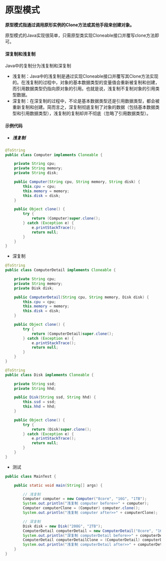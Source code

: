 # 原型模式

**原型模式指通过调用原形实例的Clone方法或其他手段来创建对象。**

原型模式的Java实现很简单，只需原型类实现Cloneable接口并覆写clone方法即可。

#### 深复制和浅复制

Java中的复制分为浅复制和深复制

* 浅复制：Java中的浅复制是通过实现Cloneable接口并覆写其Clone方法实现的。在浅复制的过程中，对象的基本数据类型的变量值会重新被复制和创建，而引用数据类型仍指向原对象的引用。也就是说，浅复制不复制对象的引用类型数据。
* 深复制：在深复制的过程中，不论是基本数据类型还是引用数据类型，都会被重新复制和创建。简而言之，深复制彻底复制了对象的数据（包括基本数据类型和引用数据类型），浅复制的复制却并不彻底（忽略了引用数据类型）。

#### 示例代码

* ##### 浅复制

```java
@ToString
public class Computer implements Cloneable {

    private String cpu;
    private String memory;
    private String disk;

    public Computer(String cpu, String memory, String disk) {
        this.cpu = cpu;
        this.memory = memory;
        this.disk = disk;
    }

    public Object clone() {
        try {
            return (Computer)super.clone();
        } catch (Exception e) {
            e.printStackTrace();
            return null;
        }
    }
}
```



* 深复制

```java
@ToString
public class ComputerDetail implements Cloneable {

    private String cpu;
    private String memory;
    private Disk disk;

    public ComputerDetail(String cpu, String memory, Disk disk) {
        this.cpu = cpu;
        this.memory = memory;
        this.disk = disk;
    }

    public Object clone() {
        try {
            return (ComputerDetail)super.clone();
        } catch (Exception e) {
            e.printStackTrace();
            return null;
        }
    }
}
```

```java
@ToString
public class Disk implements Cloneable {

    private String ssd;
    private String hhd;

    public Disk(String ssd, String hhd) {
        this.ssd = ssd;
        this.hhd = hhd;
    }

    public Object clone() {
        try {
            return (Disk)super.clone();
        } catch (Exception e) {
            e.printStackTrace();
            return null;
        }
    }
}
```

* 测试

```java
public class MainTest {

    public static void main(String[] args) {

        // 浅复制
        Computer computer = new Computer("8core", "16G", "1TB");
        System.out.println("浅复制 computer before>>" + computer);
        Computer computerClone = (Computer) computer.clone();
        System.out.println("浅复制 computer after>>" + computerClone);

        // 深复制
        Disk disk = new Disk("208G", "2TB");
        ComputerDetail computerDetail = new ComputerDetail("8core", "16G", disk);
        System.out.println("深复制 computerDetail before>>" + computerDetail);
        ComputerDetail computerDetailClone = (ComputerDetail) computerDetail.clone();
        System.out.println("浅复制 computerDetail after>>" + computerDetailClone);
    }
}
```

